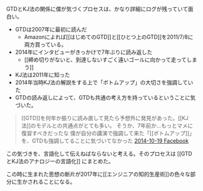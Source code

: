 
GTDとKJ法の関係に僕が気づくプロセスは、かなり詳細にログが残っていて面白い。

- GTDは2007年に最初に読んだ
    - Amazonによれば[[はじめてのGTD]]と[[ひとつ上のGTD]]を2011/7/8に両方買っている。
- 2014年にインタビューがきっかけで7年ぶりに読み返した
    - [[締め切りがないと、到達しないすごく遠いゴールに向かって走ってしまう]]
- KJ法は2011年に知った
- 2014年当時KJ法の解説をする上で「ボトムアップ」の大切さを強調していた
- GTDの読み返しによって、GTDも共通の考え方を持っているということに気づいた。

> [[GTD]]を何年か振りに読み直して見たら予想外に発見があった。[[KJ法]]のモデルとの共通点がとても多い。
> そうか、7年前か…もっとマメに復習すべきだったな
> 僕が自分の講演で強調して来た「[[ボトムアップ]]」を、GTDも強調してることに気づいてなかった
[2014-10-19 Facebook](https://www.facebook.com/nishiohirokazu/posts/10204429519994596)

この気づきを、言語化して伝えねばならないと考える。そのプロセスは [[GTDとKJ法のアナロジーの言語化]] にまとめた。

この時に生まれた思想の断片が2017年に[[エンジニアの知的生産術]]の色々な部分に生かされることになる。
